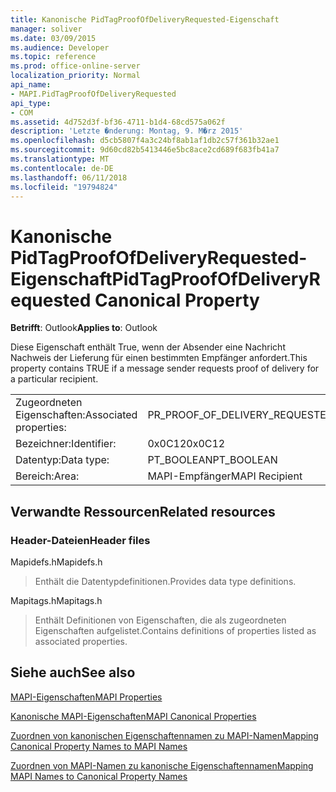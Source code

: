 ```yaml
---
title: Kanonische PidTagProofOfDeliveryRequested-Eigenschaft
manager: soliver
ms.date: 03/09/2015
ms.audience: Developer
ms.topic: reference
ms.prod: office-online-server
localization_priority: Normal
api_name:
- MAPI.PidTagProofOfDeliveryRequested
api_type:
- COM
ms.assetid: 4d752d3f-bf36-4711-b1d4-68cd575a062f
description: 'Letzte �nderung: Montag, 9. M�rz 2015'
ms.openlocfilehash: d5cb5807f4a3c24bf8ab1af1db2c57f361b32ae1
ms.sourcegitcommit: 9d60cd82b5413446e5bc8ace2cd689f683fb41a7
ms.translationtype: MT
ms.contentlocale: de-DE
ms.lasthandoff: 06/11/2018
ms.locfileid: "19794824"
---
```

# <a name="pidtagproofofdeliveryrequested-canonical-property"></a><span data-ttu-id="3a99e-103">Kanonische PidTagProofOfDeliveryRequested-Eigenschaft</span><span class="sxs-lookup"><span data-stu-id="3a99e-103">PidTagProofOfDeliveryRequested Canonical Property</span></span>

  
  
<span data-ttu-id="3a99e-104">**Betrifft**: Outlook</span><span class="sxs-lookup"><span data-stu-id="3a99e-104">**Applies to**: Outlook</span></span> 
  
<span data-ttu-id="3a99e-105">Diese Eigenschaft enthält True, wenn der Absender eine Nachricht Nachweis der Lieferung für einen bestimmten Empfänger anfordert.</span><span class="sxs-lookup"><span data-stu-id="3a99e-105">This property contains TRUE if a message sender requests proof of delivery for a particular recipient.</span></span>
  
|||
|:-----|:-----|
|<span data-ttu-id="3a99e-106">Zugeordneten Eigenschaften:</span><span class="sxs-lookup"><span data-stu-id="3a99e-106">Associated properties:</span></span>  <br/> |<span data-ttu-id="3a99e-107">PR_PROOF_OF_DELIVERY_REQUESTED</span><span class="sxs-lookup"><span data-stu-id="3a99e-107">PR_PROOF_OF_DELIVERY_REQUESTED</span></span>  <br/> |
|<span data-ttu-id="3a99e-108">Bezeichner:</span><span class="sxs-lookup"><span data-stu-id="3a99e-108">Identifier:</span></span>  <br/> |<span data-ttu-id="3a99e-109">0x0C12</span><span class="sxs-lookup"><span data-stu-id="3a99e-109">0x0C12</span></span>  <br/> |
|<span data-ttu-id="3a99e-110">Datentyp:</span><span class="sxs-lookup"><span data-stu-id="3a99e-110">Data type:</span></span>  <br/> |<span data-ttu-id="3a99e-111">PT_BOOLEAN</span><span class="sxs-lookup"><span data-stu-id="3a99e-111">PT_BOOLEAN</span></span>  <br/> |
|<span data-ttu-id="3a99e-112">Bereich:</span><span class="sxs-lookup"><span data-stu-id="3a99e-112">Area:</span></span>  <br/> |<span data-ttu-id="3a99e-113">MAPI-Empfänger</span><span class="sxs-lookup"><span data-stu-id="3a99e-113">MAPI Recipient</span></span>  <br/> |
   
## <a name="related-resources"></a><span data-ttu-id="3a99e-114">Verwandte Ressourcen</span><span class="sxs-lookup"><span data-stu-id="3a99e-114">Related resources</span></span>

### <a name="header-files"></a><span data-ttu-id="3a99e-115">Header-Dateien</span><span class="sxs-lookup"><span data-stu-id="3a99e-115">Header files</span></span>

<span data-ttu-id="3a99e-116">Mapidefs.h</span><span class="sxs-lookup"><span data-stu-id="3a99e-116">Mapidefs.h</span></span>
  
> <span data-ttu-id="3a99e-117">Enthält die Datentypdefinitionen.</span><span class="sxs-lookup"><span data-stu-id="3a99e-117">Provides data type definitions.</span></span>
    
<span data-ttu-id="3a99e-118">Mapitags.h</span><span class="sxs-lookup"><span data-stu-id="3a99e-118">Mapitags.h</span></span>
  
> <span data-ttu-id="3a99e-119">Enthält Definitionen von Eigenschaften, die als zugeordneten Eigenschaften aufgelistet.</span><span class="sxs-lookup"><span data-stu-id="3a99e-119">Contains definitions of properties listed as associated properties.</span></span>
    
## <a name="see-also"></a><span data-ttu-id="3a99e-120">Siehe auch</span><span class="sxs-lookup"><span data-stu-id="3a99e-120">See also</span></span>



[<span data-ttu-id="3a99e-121">MAPI-Eigenschaften</span><span class="sxs-lookup"><span data-stu-id="3a99e-121">MAPI Properties</span></span>](mapi-properties.md)
  
[<span data-ttu-id="3a99e-122">Kanonische MAPI-Eigenschaften</span><span class="sxs-lookup"><span data-stu-id="3a99e-122">MAPI Canonical Properties</span></span>](mapi-canonical-properties.md)
  
[<span data-ttu-id="3a99e-123">Zuordnen von kanonischen Eigenschaftennamen zu MAPI-Namen</span><span class="sxs-lookup"><span data-stu-id="3a99e-123">Mapping Canonical Property Names to MAPI Names</span></span>](mapping-canonical-property-names-to-mapi-names.md)
  
[<span data-ttu-id="3a99e-124">Zuordnen von MAPI-Namen zu kanonische Eigenschaftennamen</span><span class="sxs-lookup"><span data-stu-id="3a99e-124">Mapping MAPI Names to Canonical Property Names</span></span>](mapping-mapi-names-to-canonical-property-names.md)

